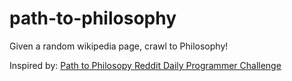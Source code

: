 # path-to-philosophy
Given a random wikipedia page, crawl to Philosophy!


Inspired by: [Path to Philosopy Reddit Daily Programmer Challenge](https://www.reddit.com/r/dailyprogrammer/comments/6j7k3x/20170624_challenge_320_hard_path_to_philosophy/)
